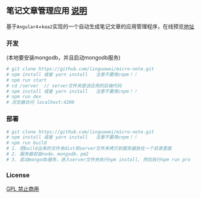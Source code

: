 ## 笔记文章管理应用 [说明](https://lweiwei.com/view/59b5f6947ee00a2998057748)

基于`Angular4`+`koa2`实现的一个自动生成笔记文章的应用管理程序，在线预览[地址](http://lweiwei.com:8000)
### 开发
(本地要安装mongodb，并且启动mongodb服务)

``` bash
# git clone https://github.com/linguowei/micro-note.git
# npm install 或者 yarn install   注意不要用cnpm！！
# npm run start
# cd /server  // server文件夹是该应用的后端代码
# npm install 或者 yarn install   注意不要用cnpm！！
# npm run dev
# 浏览器访问 localhost:4200
```
### 部署
``` bash
# git clone https://github.com/linguowei/micro-note.git
# npm install 或者 yarn install   注意不要用cnpm！！
# npm run build
# 1. 把build出来的文件夹dist和server文件夹拷贝到服务器放在一个目录里面
# 2. 服务器安装node、mongodb、pm2
# 3. 启动mongodb服务，进入server文件夹执行npm install, 然后执行npm run pro
```
### License
[GPL 禁止商用](https://www.oschina.net/question/54100_9455)
